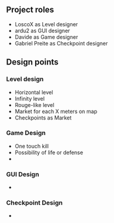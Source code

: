## Project roles
  - LoscoX as Level designer
  - ardu2 as GUI designer
  - Davide as Game designer
  - Gabriel Preite as Checkpoint designer

## Design points

### Level design
- Horizontal level
- Infinity level
- Rouge-like level
- Market for each X meters on map
- Checkpoints as Market

### Game Design
- One touch kill
- Possibility of life or defense
- 

### GUI Design

-

### Checkpoint Design

-
